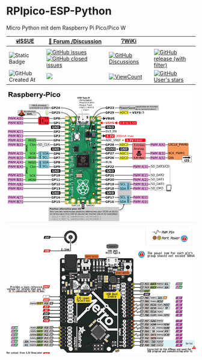 # RPIpico-ESP-Python
Micro Python mit dem  Raspberry Pi Pico/Pico W


|[:skull:ISSUE](https://github.com/frankyhub/RPIpico-Python/issues?q=is%3Aissue)|[:speech_balloon: Forum /Discussion](https://github.com/frankyhub/RPIpico-Python/discussions)|[:grey_question:WiKi](https://github.com/frankyhub/RPIpico-Python/wiki)||
|--|--|--|--|
| | | | |
|![Static Badge](https://img.shields.io/badge/RepoNr.:-%20102-blue)|<a href="https://github.com/frankyhub/RPIpico-Python/issues">![GitHub issues](https://img.shields.io/github/issues/frankyhub/RPIpico-Python)![GitHub closed issues](https://img.shields.io/github/issues-closed/frankyhub/RPIpico-Python)|<a href="https://github.com/frankyhub/RPIpico-Python/discussions">![GitHub Discussions](https://img.shields.io/github/discussions/frankyhub/RPIpico-Python)|<a href="https://github.com/frankyhub/RPIpico-Python/releases">![GitHub release (with filter)](https://img.shields.io/github/v/release/frankyhub/RPIpico-Python)|
|![GitHub Created At](https://img.shields.io/github/created-at/frankyhub/RPIpico-Python)| <a href="https://github.com/frankyhub/RPIpico-Python/pulse" alt="Activity"><img src="https://img.shields.io/github/commit-activity/m/badges/shields" />| <a href="https://github.com/frankyhub/RPIpico-Python/graphs/traffic"><img alt="ViewCount" src="https://views.whatilearened.today/views/github/frankyhub/github-clone-count-badge.svg">  |<a href="https://github.com/frankyhub?tab=stars"> ![GitHub User's stars](https://img.shields.io/github/stars/frankyhub)|
</div>


![Bild](pic/pinout.png)

![Bild](pic/metro.png)

